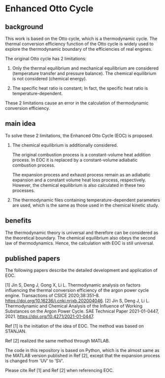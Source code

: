 # Enhanced Otto Cycle

## background
This work is based on the Otto cycle, which is a thermodynamic cycle.
The thermal conversion efficiency function of the Otto cycle is widely used to explore the thermodynamic boundary of the efficiencies of real engines.

The original Otto cycle has 2 limitations:
1)  Only the thermal equilibrium and mechanical equilibrium are considered (temperature transfer and pressure balance). 
    The chemical equilibrium is not considered (chemical energy).

2)  The specific heat ratio is constant;
    In fact, the specific heat ratio is temperature-dependent.

These 2 limitations cause an error in the calculation of thermodynamic conversion efficiency.

## main idea
To solve these 2 limitations, the Enhanced Otto Cycle (EOC) is proposed.
1)  The chemical equilibrium is additionally considered.

    The original combustion process is a constant-volume heat addition process.
    In EOC it is replaced by a constant-volume adiabatic combustion process.
    
    The expansion process and exhaust process remain as an adiabatic expansion and a constant volume heat loss process, respectively.
    However, the chemical equilibrium is also calculated in these two processes.

2)  The thermodynamic files containing temperature-dependent parameters are used, which is the same as those used in the chemical kinetic study.

## benefits
The thermodynamic theory is universal and therefore can be considered as the theoretical boundary.
The chemical equilibrium also obeys the second law of thermodynamics.
Hence, the calculation with EOC is still universal.

## published papers
The following papers describe the detailed development and application of EOC.

[1] Jin S, Deng J, Gong X, Li L. Thermodynamic analysis on factors influencing the thermal conversion efficiency of the argon power cycle engine. Transactions of CSICE 2020;38:351–8. https://doi.org/10.16236/j.cnki.nrjxb.202004046.
[2] Jin S, Deng J, Li L. Thermodynamic and Chemical Analysis of the Influence of Working Substances on the Argon Power Cycle. SAE Technical Paper 2021-01-0447, 2021. https://doi.org/10.4271/2021-01-0447.

Ref [1] is the initiation of the idea of EOC. 
The method was based on STANJAN.

Ref [2] realized the same method through MATLAB.

The code in this repository is based on Python, which is the almost same as the MATLAB version published in Ref [2], except that the expansion process is changed from 'UV' to 'SV'.

Please cite Ref [1] and Ref [2] when referencing EOC. 